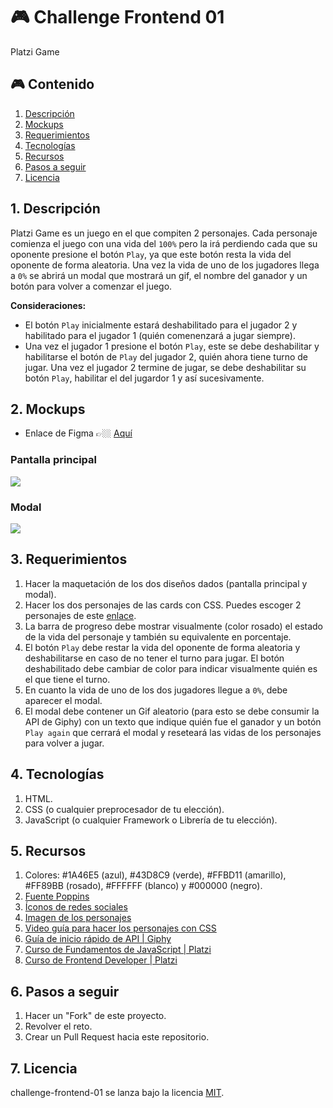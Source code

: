 # 🎮 Challenge Frontend 01

Platzi Game

## 🎮 Contenido

1. [Descripción](#1-descripción)
2. [Mockups](#2-mockups)
3. [Requerimientos](#3-requerimientos)
4. [Tecnologías](#4-tecnologías)
5. [Recursos](#5-recursos)
6. [Pasos a seguir](#6-pasos-a-seguir)
7. [Licencia](#7-licencia)

## 1. Descripción

Platzi Game es un juego en el que compiten 2 personajes. Cada personaje comienza el juego con una vida del `100%` pero la irá perdiendo cada que su oponente presione el botón `Play`, ya que este botón resta la vida del oponente de forma aleatoria. Una vez la vida de uno de los jugadores llega a `0%` se abrirá un modal que mostrará un gif, el nombre del ganador y un botón para volver a comenzar el juego.

**Consideraciones:**

* El botón `Play` inicialmente estará deshabilitado para el jugador 2 y habilitado para el jugador 1 (quién comenenzará a jugar siempre).
* Una vez el jugador 1 presione el botón `Play`, este se debe deshabilitar y habilitarse el botón de `Play` del jugador 2, quién ahora tiene turno de jugar. Una vez el jugador 2 termine de jugar, se debe deshabilitar su botón `Play`, habilitar el del jugardor 1 y así sucesivamente.

## 2. Mockups

* Enlace de Figma 👉🏼 [Aquí](https://www.figma.com/file/sZMkmbI0AcehmKu9p3vfM8/Challenge-Frontend-01-Platzi-Master?node-id=0%3A1)

### Pantalla principal

<kbd>
<img src="https://i.ibb.co/mXhHYVY/Screen-Shot-2020-08-10-at-12-02-03-AM.png" />
</kbd>

### Modal

<kbd>
<img src="https://i.ibb.co/T21Jrpt/Screen-Shot-2020-08-10-at-12-55-35-AM.png" />
</kbd>

## 3. Requerimientos

1. Hacer la maquetación de los dos diseños dados (pantalla principal y modal).
2. Hacer los dos personajes de las cards con CSS. Puedes escoger 2 personajes de este [enlace](https://dribbble.com/shots/3189737-My-Game-Characters).
3. La barra de progreso debe mostrar visualmente (color rosado) el estado de la vida del personaje y también su equivalente en porcentaje.
4. El botón `Play` debe restar la vida del oponente de forma aleatoria y deshabilitarse en caso de no tener el turno para jugar. El botón deshabilitado debe cambiar de color para indicar visualmente quién es el que tiene el turno.
5. En cuanto la vida de uno de los dos jugadores llegue a `0%`, debe aparecer el modal.
6. El modal debe contener un Gif aleatorio (para esto se debe consumir la API de Giphy) con un texto que indique quién fue el ganador y un botón `Play again` que cerrará el modal y reseteará las vidas de los personajes para volver a jugar.

## 4. Tecnologías

1. HTML.
2. CSS (o cualquier preprocesador de tu elección).
3. JavaScript (o cualquier Framework o Librería de tu elección).

## 5. Recursos

1. Colores: #1A46E5 (azul), #43D8C9 (verde), #FFBD11 (amarillo), #FF89BB (rosado), #FFFFFF (blanco) y #000000 (negro).
2. [Fuente Poppins](https://fonts.google.com/specimen/Poppins?query=poppins)
3. [Íconos de redes sociales](https://icons8.com/icons)
4. [Imagen de los personajes](https://dribbble.com/shots/3189737-My-Game-Characters)
5. [Video guía para hacer los personajes con CSS](https://www.youtube.com/watch?v=hEZrW-fVnGs&feature=youtu.be)
5. [Guía de inicio rápido de API | Giphy](https://developers.giphy.com/docs/api#quick-start-guide)
6. [Curso de Fundamentos de JavaScript | Platzi](https://platzi.com/clases/fundamentos-javascript-2017/)
7. [Curso de Frontend Developer | Platzi](https://platzi.com/clases/frontend-developer/)

## 6. Pasos a seguir

1. Hacer un "Fork" de este proyecto.
2. Revolver el reto.
3. Crear un Pull Request hacia este repositorio.

## 7. Licencia

challenge-frontend-01 se lanza bajo la licencia [MIT](https://opensource.org/licenses/MIT).
